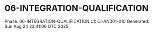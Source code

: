 # 06-INTEGRATION-QUALIFICATION
Phase: 06-INTEGRATION-QUALIFICATION
CI: CI-AN001-010
Generated: Sun Aug 24 22:41:06 UTC 2025
